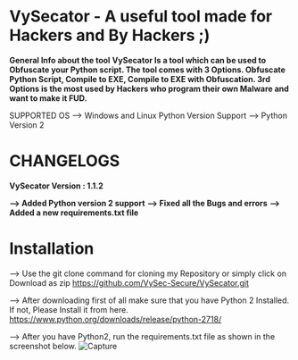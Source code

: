# VySecator - A useful tool made for Hackers and By Hackers ;)
**General Info about the tool**
**VySecator Is a tool which can be used to Obfuscate your Python script. The tool comes with 3 Options. Obfuscate Python Script, Compile to EXE, Compile to EXE with Obfuscation.
3rd Options is the most used by Hackers who program their own Malware and want to make it FUD.**

SUPPORTED OS --> Windows and Linux
Python Version Support --> Python Version 2 

# CHANGELOGS
**VySecator Version : 1.1.2**

 **--> Added Python version 2 support**
 **--> Fixed all the Bugs and errors**
 **--> Added a new requirements.txt file**
 
# Installation
 --> Use the git clone command for cloning my Repository or simply click on Download as zip
     https://github.com/VySec-Secure/VySecator.git
 
 --> After downloading first of all make sure that you have Python 2 Installed. If not, Please Install it from here.
     https://www.python.org/downloads/release/python-2718/
     
 --> After you have Python2, run the requirements.txt file as shown in the screenshot below.
    ![Capture](https://user-images.githubusercontent.com/67494275/87252887-26993480-c494-11ea-8571-dea7161c7338.PNG)

 
